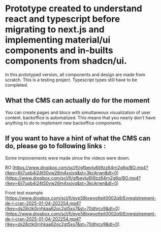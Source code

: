 # Prototype created to understand react and typescript before migrating to next.js and implementing material/ui components and in-builts components from shadcn/ui.

In this prototyped version, all components and design are made from scratch. This is a testing project. Typescript types still have to be completed. 

## What the CMS can actually do for the moment

You can create pages and blocs with simultaneous visualization of user content.
backoffice is automatized. This means that you nearly don't have anything to do to implement new backoffice components.

## If you want to have a hint of what the CMS can do, please go to following links :

Some improvements were made since the videos were down.

BO
[https://www.dropbox.com/scl/fi/gfbevlu6lj9zz64rn2g6q/BO.mp4?rlkey=6il7upb4i24t50yw26m4xxjyq&st=3kcjkrwn&dl=0](https://www.dropbox.com/scl/fi/gfbevlu6lj9zz64rn2g6q/BO.mp4?rlkey=6il7upb4i24t50yw26m4xxjyq&st=3kcjkrwn&dl=0)

Front test example
[https://www.dropbox.com/scl/fi/eyp58txwvotteit0002q9/Enregistrement-de-l-cran-2025-01-04-202254.mp4?rlkey=ds28ctk0rnhkaa62oc2gt5xs7&st=70dhrcy9&dl=0](https://www.dropbox.com/scl/fi/eyp58txwvotteit0002q9/Enregistrement-de-l-cran-2025-01-04-202254.mp4?rlkey=ds28ctk0rnhkaa62oc2gt5xs7&st=70dhrcy9&dl=0)
